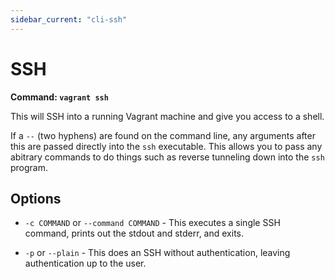 ```yaml
---
sidebar_current: "cli-ssh"
---
```


# SSH

**Command: `vagrant ssh`**

This will SSH into a running Vagrant machine and give you access to a shell.

If a `--` (two hyphens) are found on the command line, any arguments after
this are passed directly into the `ssh` executable. This allows you to pass
any abitrary commands to do things such as reverse tunneling down into the
`ssh` program.

## Options

* `-c COMMAND` or `--command COMMAND` - This executes a single SSH command, prints
  out the stdout and stderr, and exits.

* `-p` or `--plain` - This does an SSH without authentication, leaving
  authentication up to the user.
